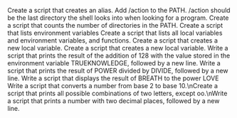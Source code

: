 Create a script that creates an alias.
Add /action to the PATH. /action should be the last directory the shell looks into when looking for a program.
Create a script that counts the number of directories in the PATH.
Create a script that lists environment variables
Create a script that lists all local variables and environment variables, and functions.
Create a script that creates a new local variable.
Create a script that creates a new local variable.
Write a script that prints the result of the addition of 128 with the value stored in the environment variable TRUEKNOWLEDGE, followed by a new line.
Write a script that prints the result of POWER divided by DIVIDE, followed by a new line.
Write a script that displays the result of BREATH to the power LOVE
Write a script that converts a number from base 2 to base 10.\nCreate a script that prints all possible combinations of two letters, except oo.\nWrite a script that prints a number with two decimal places, followed by a new line.
